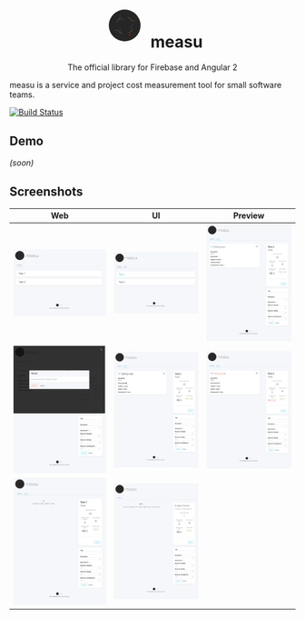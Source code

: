 <p align="center">
  <h1 align="center">
    <img src="https://github.com/armand1m/measu/blob/master/www/images/photo.gif?raw=true" style="width: 2em;border-radius: 50%;margin: 0.4em;">
    measu
  </h1>
  <p align="center">The official library for Firebase and Angular 2</p>
</p>
measu is a service and project cost measurement tool for small software teams.

[![Build Status](https://travis-ci.org/armand1m/measu.svg?branch=master)](https://travis-ci.org/armand1m/measu)

## Demo

*(soon)*

## Screenshots

| Web | UI  | Preview  |
|:-------------:|:-------:|:-------:|
|![Project list](https://github.com/armand1m/measu/blob/master/screenshots/unfocused-projects.png?raw=true)|![Project focused](https://github.com/armand1m/measu/blob/master/screenshots/focused-projects.png?raw=true)|![Task editing](https://github.com/armand1m/measu/blob/master/screenshots/task-editing.png?raw=true)|
|![Task deletion](https://github.com/armand1m/measu/blob/master/screenshots/task-delete.png?raw=true)|![Task description](https://github.com/armand1m/measu/blob/master/screenshots/task-descriptions.png?raw=true)|![Discounted task](https://github.com/armand1m/measu/blob/master/screenshots/task-discounted.png?raw=true)|
|![No tasks](https://github.com/armand1m/measu/blob/master/screenshots/no-tasks-in-project.png?raw=true)|![No project opened](https://github.com/armand1m/measu/blob/master/screenshots/no-project-open.png?raw=true)|
